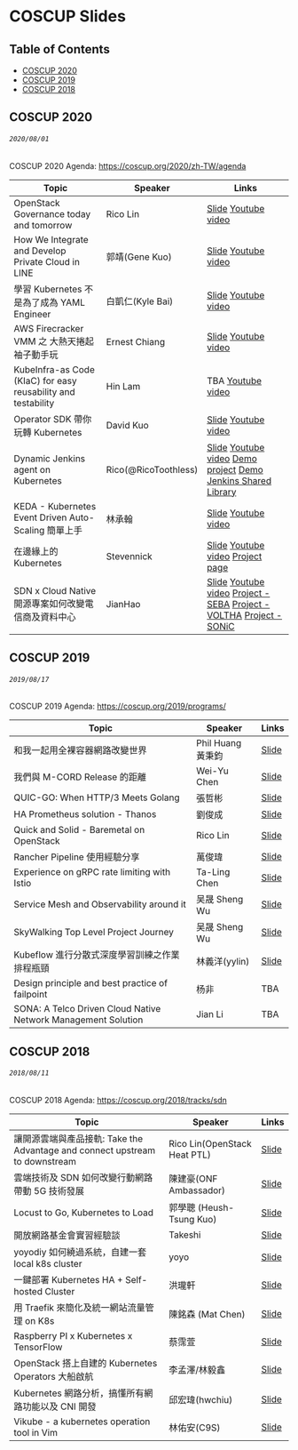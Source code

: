 # COSCUP Slides

## Table of Contents

- [COSCUP 2020](#coscup-2020)
- [COSCUP 2019](#coscup-2019)
- [COSCUP 2018](#coscup-2018)

## COSCUP 2020
###### `2020/08/01`

COSCUP 2020 Agenda: https://coscup.org/2020/zh-TW/agenda

| Topic       | Speaker        | Links |
|-------------|----------------|--------------|
| OpenStack Governance today and tomorrow | Rico Lin | [Slide](https://docs.google.com/presentation/d/1JMmmVvyhAMUdX6cRxjv99XMjDZDwIYtX3uKftWJ8VRg) [Youtube video](https://youtu.be/PPy3Osy9UNU) |
| How We Integrate and Develop Private Cloud in LINE | 郭靖(Gene Kuo) | [Slide](https://speakerdeck.com/line_developers/how-we-integrate-and-develop-private-cloud-in-line) [Youtube video](https://youtu.be/P2lL5vq1DLc) |
| 學習 Kubernetes 不是為了成為 YAML Engineer | 白凱仁(Kyle Bai) | [Slide](https://speakerdeck.com/kairen/xue-xi-kubernetes-bu-shi-wei-liao-cheng-wei-yaml-engineer) [Youtube video](https://youtu.be/8_MTUzdf828) |
| AWS Firecracker VMM 之 大熱天捲起袖子動手玩 | Ernest Chiang | [Slide](https://www.ernestchiang.com/zh/posts/2020/2020-08-01-playing-with-firecracker/) [Youtube video](https://youtu.be/zBoEG8p1iX8) |
| KubeInfra-as Code (KIaC) for easy reusability and testability | Hin Lam | TBA [Youtube video](https://youtu.be/w8ET1Hh2DFY) |
| Operator SDK 帶你玩轉 Kubernetes | David Kuo | [Slide](https://speakerdeck.com/david50407/operator-sdk-dai-ni-wan-zhuan-kubernetes) [Youtube video](https://youtu.be/A_p1DtcsjJI) |
| Dynamic Jenkins agent on Kubernetes | Rico(@RicoToothless) | [Slide](https://docs.google.com/presentation/d/1Kh3GZRYhioeGA8DFo4f4YM3aDQseM4UtTCfw_os4osc/edit?usp=sharing) [Youtube video](https://youtu.be/suh5BbPpwVE) [Demo project](https://github.com/RicoToothless/coscup-jenkins-demo) [Demo Jenkins Shared Library](https://github.com/RicoToothless/coscup-jenkins-demo-library) |
| KEDA - Kubernetes Event Driven Auto-Scaling 簡單上手 | 林承翰 | [Slide](https://drive.google.com/file/d/19S7hIJCo6ATDEuvX7zOeHReMLnyQf7b2/view?fbclid=IwAR1qR97DvUdBcIhWAqp-nMTQRK87RHKyNWQS80V3flBsHP2tRToSCqi6Duw) [Youtube video](https://youtu.be/I2qxT4vYPp4) |
| 在邊緣上的 Kubernetes | Stevennick | [Slide](https://www.slideshare.net/stevennick/kubernetes-on-the-edge-k8s) [Youtube video](https://youtu.be/_u_fOyIJjgI) [Project page](https://itrix-edge.github.io/) |
| SDN x Cloud Native 開源專案如何改變電信商及資料中心 | JianHao | [Slide](https://www.slideshare.net/JianHaoChen1/how-sdn-x-cloud-native-change-the-telco) [Youtube video](https://youtu.be/SczihlBe9Tg) [Project - SEBA](https://github.com/opencord/seba) [Project - VOLTHA](https://github.com/opencord/voltha) [Project - SONiC](https://github.com/Azure/SONiC)|

## COSCUP 2019
###### `2019/08/17`

COSCUP 2019 Agenda: https://coscup.org/2019/programs/

| Topic       | Speaker        | Links |
|-------------|----------------|--------------|
| 和我一起用全裸容器網路改變世界 | Phil Huang 黃秉鈞 | [Slide](https://speakerdeck.com/pichuang/20190817-container-bare-metal-for-networking) |
| 我們與 M-CORD Release 的距離 | Wei-Yu Chen | [Slide](https://www.slideshare.net/aweimeow/mcord-release) |
| QUIC-GO: When HTTP/3 Meets Golang | 張哲彬 | [Slide](https://slides.com/jalex-chang/http-3-leaks#/) |
| HA Prometheus solution - Thanos | 劉俊成 | [Slide](https://docs.google.com/presentation/d/1KBs4FxYwFL6dsz_JUbPK4ZiKXYjsaLZI21VgVLI54I4/edit?usp=sharing) |
| Quick and Solid - Baremetal on OpenStack | Rico Lin | [Slide](https://docs.google.com/presentation/d/1QPD-2rZD6A7hGK_msi4ovYuocQPObDwbaoT4cDBnrYk/edit) |
| Rancher Pipeline 使用經驗分享 | 萬俊瑋 | [Slide](https://drive.google.com/file/d/1FyuAaI4BsNAVBr29lIf25BzbE2WqrZ-a/view) |
| Experience on gRPC rate limiting with Istio | Ta-Ling Chen | [Slide](https://speakerdeck.com/miyachen/experience-on-grpc-rate-limiting-with-istio) |
| Service Mesh and Observability around it | 吴晟 Sheng Wu | [Slide](https://docs.google.com/presentation/d/1ol3LfROX_WtVt_rCCHUq2v_2Gnmd5kWL/edit#slide=id.p1)|
| SkyWalking Top Level Project Journey | 吴晟 Sheng Wu | [Slide](https://drive.google.com/file/d/16GcAoNVV0Y5tklv85m238PiviAPaUiS8/view?usp=sharing) | 
| Kubeflow 進行分散式深度學習訓練之作業排程瓶頸 | 林義洋(yylin) | [Slide](https://speakerdeck.com/yylin1/kubeflow-jin-xing-fen-san-shi-shen-du-xue-xi-xun-lian-zhi-zuo-ye-pai-cheng-ping-jing)|
| Design principle and best practice of failpoint  | 杨非 | TBA |
| SONA: A Telco Driven Cloud Native Network Management Solution  | Jian Li | TBA |

## COSCUP 2018
###### `2018/08/11`

COSCUP 2018 Agenda: https://coscup.org/2018/tracks/sdn

| Topic       | Speaker        | Links |
|-------------|----------------|--------------|
| 讓開源雲端與產品接軌: Take the Advantage and connect upstream to downstream | Rico Lin(OpenStack Heat PTL) | [Slide](https://www.slideshare.net/GuanYuLin1/take-the-advantage-and-connect-upstream-to-downstream)|
| 雲端技術及 SDN 如何改變行動網路帶動 5G 技術發展 | 陳建豪(ONF Ambassador) | [Slide](https://www.slideshare.net/JianHaoChen1/cloud-native-driving-5g-coscup)|
| Locust to Go, Kubernetes to Load | 郭學聰 (Heush-Tsung Kuo) | [Slide](https://hackmd.io/@fieliapm/r13TRUdrX?type=slide)|
| 開放網路基金會實習經驗談 | Takeshi | [Slide](https://www.slideshare.net/YiTseng/coscup-2018)|
| yoyodiy 如何繞過系統，自建一套 local k8s cluster | yoyo | [Slide](https://drive.google.com/file/d/1NCzFpSbKiZLoKh2k-ymQ5-wIWe0bS-3O/view?usp=drive_open)|
| 一鍵部署 Kubernetes HA + Self-hosted Cluster | 洪瓏軒 | [Slide](https://docs.google.com/presentation/d/1DN4-7x9X3WR6LKEREVZ_Py5ZNKf3Sz882J73_YsG6LM/edit)|
| 用 Traefik 來簡化及統一網站流量管理 on K8s | 陳銘森 (Mat Chen) | [Slide](https://topmat.github.io/coscup2018traefik/index.html#/)|
| Raspberry PI x Kubernetes x TensorFlow | 蔡霈萱 | [Slide](https://www.slideshare.net/ssuser8fb0cd/raspberry-pi-x-kubernetes-x-tensorflow)|
| OpenStack 搭上自建的 Kubernetes Operators 大船啟航 | 李孟澤/林毅鑫 | [Slide](https://drive.google.com/file/d/1SkkxM_wWtyD0b5VuHAZsFFMIeM55Fhs9/view?usp=drive_open)|
| Kubernetes 網路分析，搞懂所有網路功能以及 CNI 開發 | 邱宏瑋(hwchiu) | [Slide](https://www.slideshare.net/hongweiqiu/overview-of-kubernetes-network-functions)|
| Vikube - a kubernetes operation tool in Vim | 林佑安(C9S) | [Slide](https://speakerdeck.com/c9s/vikube-operate-kubernetes-in-vim)|